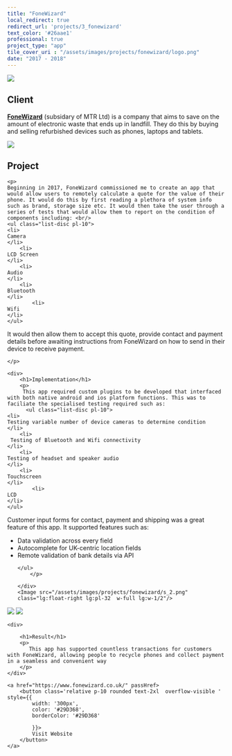 ```yaml
---
title: "FoneWizard"
local_redirect: true
redirect_url: 'projects/3_fonewizard'
text_color: '#26aae1'
professional: true
project_type: "app"
tile_cover_uri : "/assets/images/projects/fonewizard/logo.png"
date: "2017 - 2018"
---
```

<div>
<Image src="/assets/images/projects/fonewizard/logo.png"  class="lg:w-1/2 w-full pt-5 px-5"
    layout='responsive' />

<section style="display: block">
    <h1>Client</h1>
    <p><a href="https://www.fonewizard.co.uk/"><b>FoneWizard</b></a> (subsidary of MTR Ltd) is a company that aims to save on the amount of electronic waste that ends up in landfill. They do this by buying and selling refurbished devices such as phones, laptops and tablets. </p>
</section>

<section class="">

<Image src="/assets/images/projects/fonewizard/s_1.png" class="lg:float-left lg:pr-32 w-1/2"/>

<div>
    <h1>Project</h1>

    <p>
    Beginning in 2017, FoneWizard commissioned me to create an app that would allow users to remotely calculate a quote for the value of their phone. It would do this by first reading a plethora of system info such as brand, storage size etc. It would then take the user through a series of tests that would allow them to report on the condition of components including: <br/>
    <ul class="list-disc pl-10">
    <li>
    Camera
    </li>
        <li>
    LCD Screen
    </li>
        <li>
    Audio
    </li>
        <li>
    Bluetooth
    </li>
            <li>
    Wifi
    </li>
    </ul>

It would then allow them to accept this quote, provide contact and payment details before awaiting instructions from FoneWizard on how to send in their device to receive payment. 

    </p>
</div>

</section>

<section class="pt-20  ">


    <div>
        <h1>Implementation</h1>
        <p>
         This app required custom plugins to be developed that interfaced with both native android and ios platform functions. This was to faciliate the specialised testing required such as:
          <ul class="list-disc pl-10">
    <li>
    Testing variable number of device cameras to determine condition
    </li>
        <li>
     Testing of Bluetooth and Wifi connectivity 
    </li>
        <li>
    Testing of headset and speaker audio
    </li>
        <li>
    Touchscreen
    </li>
            <li>
    LCD
    </li>
    </ul>


Customer input forms for contact, payment and shipping was a great feature of this app. It supported features such as:
     <ul class="list-disc pl-10">
    <li>
    Data validation across every field
    </li>
        <li>
    Autocomplete for UK-centric location fields 
    </li>
        <li>
    Remote validation of bank details via API
    </li>
 
    </ul>
        </p>

    </div>
    <Image src="/assets/images/projects/fonewizard/s_2.png" class="lg:float-right lg:pl-32  w-full lg:w-1/2"/>

</section>
<section class="flex flex-col lg:flex-row">
    <Image src="/assets/images/projects/fonewizard/s_3.png" class=" p-10 w-full lg:w-1/2"/>
    <Image src="/assets/images/projects/fonewizard/s_4.png" class=" p-10 w-full lg:w-1/2"/>

</section>

<section>

    <div>

        <h1>Result</h1>
        <p>
           This app has supported countless transactions for customers with FoneWizard, allowing people to recycle phones and collect payment in a seamless and convenient way
        </p>
    </div>
</section>
<!-- 
<div
    class="flex flex-col md:flex-row pb-16 pt-10  justify-center lg:space-x-32 md:space-x-10 space-x-0 space-y-10 md:space-y-0">

    <a href="https://apps.apple.com/us/app/buddyup/id1484158100">
        <img src="/assets/images/apple.svg" />
    </a>

    <a href="https://play.google.com/store/apps/details?id=com.apolloappdevelopment.buddyup&hl=en_AU&gl=US">
        <img src="/assets/images/google.svg" />
    </a>

</div> -->

<div class="pb-24">

    <a href="https://www.fonewizard.co.uk/" passHref>
        <button class='relative p-10 rounded text-2xl  overflow-visible ' style={{
            width: '300px',
            color: '#29D368',
            borderColor: '#29D368'
            
            }}>
            Visit Website
        </button>
    </a>

</div>

</div>